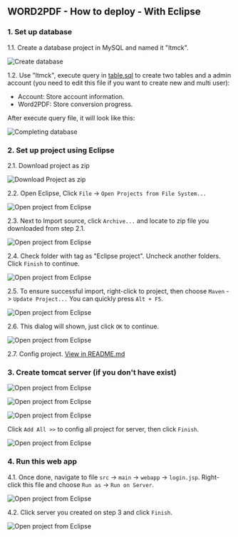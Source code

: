 ## WORD2PDF - How to deploy - With Eclipse

### 1. Set up database

1.1. Create a database project in MySQL and named it "ltmck".

![Create database](img/1.png)

1.2. Use "ltmck", execute query in [table.sql](table.sql) to create two tables and a admin account (you need to edit this file if you want to create new and multi user):
   - Account: Store account information.
   - Word2PDF: Store conversion progress.

After execute query file, it will look like this:

![Completing database](img/2.png)

### 2. Set up project using Eclipse

2.1. Download project as zip

![Download Project as zip](img/6.png)

2.2. Open Eclipse, Click ```File``` -> ```Open Projects from File System...```

![Open project from Eclipse](img/7.png)

2.3. Next to Import source, click ```Archive...``` and locate to zip file you downloaded from step 2.1.

![Open project from Eclipse](img/8.png)

2.4. Check folder with tag as "Eclipse project". Uncheck another folders. Click ```Finish``` to continue.

![Open project from Eclipse](img/9.png)

2.5. To ensure successful import, right-click to project, then choose ```Maven``` -> ```Update Project...``` You can quickly press ```Alt + F5```.

![Open project from Eclipse](img/10.png)

2.6. This dialog will shown, just click ```OK``` to continue.

![Open project from Eclipse](img/11.png)

2.7. Config project. [View in README.md](README.md#Config)

### 3. Create tomcat server (if you don't have exist)

![Open project from Eclipse](img/12.png)

![Open project from Eclipse](img/13.png)

![Open project from Eclipse](img/14.png)

Click ```Add All >>``` to config all project for server, then click ```Finish```.

![Open project from Eclipse](img/15.png)

### 4. Run this web app

4.1. Once done, navigate to file ```src``` -> ```main``` -> ```webapp``` -> ```login.jsp```. Right-click this file and choose ```Run as``` -> ```Run on Server```.

![Open project from Eclipse](img/16.png)

4.2. Click server you created on step 3 and click ```Finish```.

![Open project from Eclipse](img/17.png)

